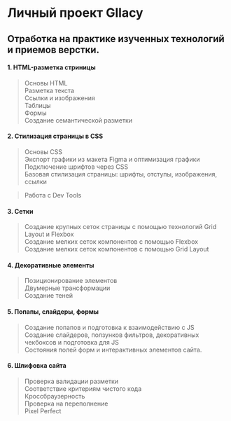
# Личный проект Gllacy

## Отработка на практике изученных технологий и приемов верстки.

#### 1. HTML-разметка стриницы

> Основы HTML\
> Разметка текста\
> Ссылки и изображения\
> Таблицы\
> Формы\
> Создание семантической разметки


#### 2. Стилизация страницы в CSS

> Основы CSS\
> Экспорт графики из макета Figma и оптимизация графики\
> Подключение шрифтов через CSS\
> Базовая стилизация страницы: шрифты, отступы, изображения, ссылки

> Работа с Dev Tools


#### 3. Сетки
> Создание крупных сеток страницы с помощью технологий Grid Layout и Flexbox\
> Создание мелких сеток компонентов с помощью Flexbox\
> Создание мелких сеток компонентов с помощью Grid Layout


#### 4. Декоративные элементы
> Позиционирование элементов\
> Двумерные трансформации\
> Создание теней


#### 5. Попапы, слайдеры, формы
> Создание попапов и подготовка к взаимодействию с JS\
> Создание слайдеров, ползунков фильтров, декоративных чекбоксов и подготовка для JS\
> Состояния полей форм и интерактивных элементов сайта.


#### 6. Шлифовка сайта
> Проверка валидации разметки\
> Соответствие критериям чистого кода\
> Кроссбраузерность\
> Проверка на переполнение\
> Pixel Perfect
